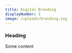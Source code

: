 ```yaml
---
title: Digital Branding
displayNumber: 1
image: /uploads/branding.svg
---
```

### Heading

Some content